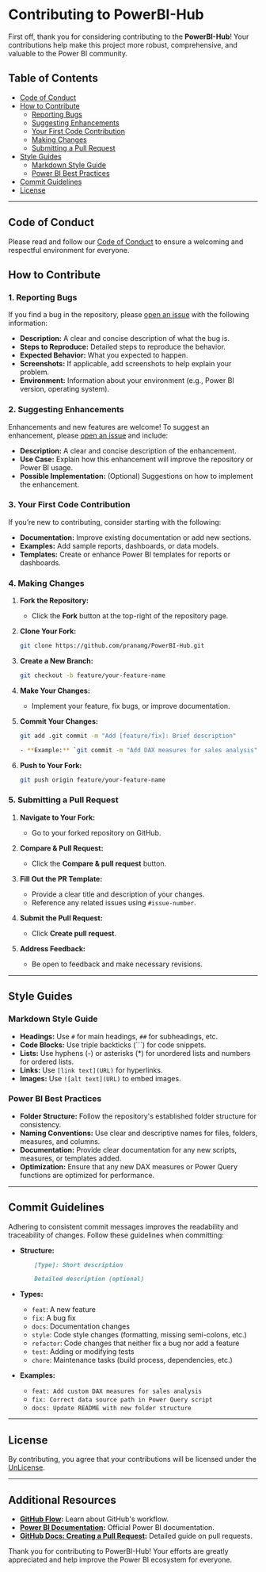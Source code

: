 # Contributing to PowerBI-Hub

First off, thank you for considering contributing to the **PowerBI-Hub**! Your contributions help make this project more robust, comprehensive, and valuable to the Power BI community.

## Table of Contents

- [Code of Conduct](#code-of-conduct)
- [How to Contribute](#how-to-contribute)
  - [Reporting Bugs](#reporting-bugs)
  - [Suggesting Enhancements](#suggesting-enhancements)
  - [Your First Code Contribution](#your-first-code-contribution)
  - [Making Changes](#making-changes)
  - [Submitting a Pull Request](#submitting-a-pull-request)
- [Style Guides](#style-guides)
  - [Markdown Style Guide](#markdown-style-guide)
  - [Power BI Best Practices](#power-bi-best-practices)
- [Commit Guidelines](#commit-guidelines)
- [License](#license)

---

## Code of Conduct

Please read and follow our [Code of Conduct](./Contributions/CodeOfConduct.md) to ensure a welcoming and respectful environment for everyone.

## How to Contribute

### 1. Reporting Bugs

If you find a bug in the repository, please [open an issue](https://github.com/pranamg/PowerBI-Hub/issues/new/choose) with the following information:

- **Description:** A clear and concise description of what the bug is.
- **Steps to Reproduce:** Detailed steps to reproduce the behavior.
- **Expected Behavior:** What you expected to happen.
- **Screenshots:** If applicable, add screenshots to help explain your problem.
- **Environment:** Information about your environment (e.g., Power BI version, operating system).

### 2. Suggesting Enhancements

Enhancements and new features are welcome! To suggest an enhancement, please [open an issue](https://github.com/pranamg/PowerBI-Hub/issues/new/choose) and include:

- **Description:** A clear and concise description of the enhancement.
- **Use Case:** Explain how this enhancement will improve the repository or Power BI usage.
- **Possible Implementation:** (Optional) Suggestions on how to implement the enhancement.

### 3. Your First Code Contribution

If you’re new to contributing, consider starting with the following:

- **Documentation:** Improve existing documentation or add new sections.
- **Examples:** Add sample reports, dashboards, or data models.
- **Templates:** Create or enhance Power BI templates for reports or dashboards.

### 4. Making Changes

1. **Fork the Repository:**
   - Click the **Fork** button at the top-right of the repository page.

2. **Clone Your Fork:**
   ```bash
   git clone https://github.com/pranamg/PowerBI-Hub.git

3. **Create a New Branch:**
    ```bash
    git checkout -b feature/your-feature-name

4. **Make Your Changes:**
    - Implement your feature, fix bugs, or improve documentation.

5. **Commit Your Changes:**
    ```bash    
    git add .git commit -m "Add [feature/fix]: Brief description"

    - **Example:** `git commit -m "Add DAX measures for sales analysis"`

6. **Push to Your Fork:**

    ```bash
    git push origin feature/your-feature-name

### 5. Submitting a Pull Request

1. **Navigate to Your Fork:**

    - Go to your forked repository on GitHub.
2. **Compare & Pull Request:**

    - Click the **Compare & pull request** button.
3. **Fill Out the PR Template:**

    - Provide a clear title and description of your changes.
    - Reference any related issues using `#issue-number`.
4. **Submit the Pull Request:**

    - Click **Create pull request**.
5. **Address Feedback:**

    - Be open to feedback and make necessary revisions.

* * *

## Style Guides

### Markdown Style Guide

- **Headings:** Use `#` for main headings, `##` for subheadings, etc.
- **Code Blocks:** Use triple backticks (```) for code snippets.
- **Lists:** Use hyphens (-) or asterisks (\*) for unordered lists and numbers for ordered lists.
- **Links:** Use `[link text](URL)` for hyperlinks.
- **Images:** Use `![alt text](URL)` to embed images.

### Power BI Best Practices

- **Folder Structure:** Follow the repository's established folder structure for consistency.
- **Naming Conventions:** Use clear and descriptive names for files, folders, measures, and columns.
- **Documentation:** Provide clear documentation for any new scripts, measures, or templates added.
- **Optimization:** Ensure that any new DAX measures or Power Query functions are optimized for performance.

* * *

## Commit Guidelines

Adhering to consistent commit messages improves the readability and traceability of changes. Follow these guidelines when committing:

- **Structure:**

    ```markdown
        [Type]: Short description

        Detailed description (optional)

- **Types:**

    - `feat`: A new feature
    - `fix`: A bug fix
    - `docs`: Documentation changes
    - `style`: Code style changes (formatting, missing semi-colons, etc.)
    - `refactor`: Code changes that neither fix a bug nor add a feature
    - `test`: Adding or modifying tests
    - `chore`: Maintenance tasks (build process, dependencies, etc.)
- **Examples:**

    - `feat: Add custom DAX measures for sales analysis`
    - `fix: Correct data source path in Power Query script`
    - `docs: Update README with new folder structure`

* * *

## License

By contributing, you agree that your contributions will be licensed under the [UnLicense](https://github.com/pranamg/powerbi-hub/blob/main/LICENSE).

* * *

## Additional Resources

- **[GitHub Flow](https://guides.github.com/introduction/flow/):** Learn about GitHub's workflow.
- **[Power BI Documentation](https://docs.microsoft.com/power-bi/):** Official Power BI documentation.
- **[GitHub Docs: Creating a Pull Request](https://docs.github.com/pull-requests):** Detailed guide on pull requests.

Thank you for contributing to PowerBI-Hub! Your efforts are greatly appreciated and help improve the Power BI ecosystem for everyone.